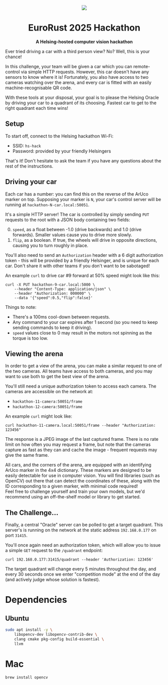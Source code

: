 <div align="center">

<img src="./banner.png" onerror="this.style.display='none'" />

<br/>

# EuroRust 2025 Hackathon

**A Helsing-hosted computer vision hackathon**

</div>

Ever tried driving a car with a third person view?
No?
Well, this is your chance!

In this challenge, your team will be given a car which you can remote-control via simple HTTP requests.
However, this car doesn't have any sensors to know where it is!
Fortunately, you also have access to two cameras watching over the arena, and every car is fitted with an easily machine-recognisable QR code.

With these tools at your disposal, your goal is to please the Helsing Oracle by driving your car to a quadrant of its choosing.
Fastest car to get to the right quadrant each time wins!

## Setup

To start off, connect to the Helsing hackathon Wi-Fi:

- SSID: `hs-hack`
- Password: provided by your friendly Helsingers

That's it!
Don't hesitate to ask the team if you have any questions about the rest of the instructions.

## Driving your car

Each car has a number: you can find this on the reverse of the ArUco marker on top.
Supposing your marker is `N`, your car's control server will be running at `hackathon-N-car.local:50051`.

It's a simple HTTP server! The car is controlled by simply sending `PUT` requests to the root with a JSON body containing two fields:

0. `speed`, as a float between -1.0 (drive backwards) and 1.0 (drive forwards).
   Smaller values cause you to drive more slowly.
0. `flip`, as a boolean.
   If true, the wheels will drive in opposite directions, causing you to turn roughly in place.

You'll also need to send an `Authorization` header with a 6 digit authorization token - this will be provided by a friendly Helsinger, and is unique for each car.
Don't share it with other teams if you don't want to be sabotaged!

An example `curl` to drive car #9 forward at 50% speed might look like this:

```
curl -X PUT hackathon-9-car.local:5000 \
    --header "Content-Type: application/json" \
    --header "Authorization: 000000" \
    --data '{"speed":0.5,"flip":false}'
```

Things to note:

- There's a 100ms cool-down between requests.
- Any command to your car expires after 1 second (so you need to keep sending commands to keep it driving).
- `speed` values close to 0 may result in the motors not spinning as the torque is too low.

## Viewing the arena

In order to get a view of the arena, you can make a similar request to one of the two cameras.
All teams have access to both cameras, and you may want to use both to get the best view of the arena.

You'll still need a unique authorization token to access each camera.
The cameras are accessible on the network at:

- `hackathon-11-camera:50051/frame`
- `hackathon-12-camera:50051/frame`

An example `curl` might look like:

```
curl hackathon-11-camera.local:50051/frame --header "Authorization: 123456"
```

The response is a JPEG image of the last captured frame.
There is no rate limit on how often you may request a frame, but note that the cameras capture as fast as they can and cache the image - frequent requests may give the same frame.

All cars, and the corners of the arena, are equipped with an identifying ArUco marker in the 4x4 dictionary.
These markers are designed to be easily detectable for use in computer vision.
You will find libraries (such as OpenCV) out there that can detect the coordinates of these, along with the ID corresponding to a given marker, with minimal code required!  \
Feel free to challenge yourself and train your own models, but we'd recommend using an off-the-shelf model or library to get started.

## The Challenge...

Finally, a central "Oracle" server can be polled to get a target quadrant.
This server's is running on the network at the static address `192.168.0.177` on port `31415`.

You'll once again need an authorization token, which will allow you to issue a simple `GET` request to the `/quadrant` endpoint:

```
curl 192.168.0.177:31415/quadrant --header 'Authorization: 123456'
```

The target quadrant will change every 5 minutes throughout the day, and every 30 seconds once we enter "competition mode" at the end of the day (and actively judge whose solution is fastest).

# Dependencies
## Ubuntu
```bash
sudo apt install -y \
    libopencv-dev libopencv-contrib-dev \
    clang cmake pkg-config build-essential \
    llvm
```

# Mac

```bash
brew install opencv
```